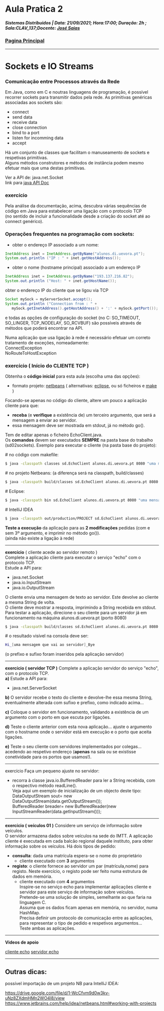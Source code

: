 # Aula Pratica 2  
##### *Sistemas Distribuidos* | **Data:** 21/09/2021; **Hora**:17:00; **Duração**: 2h ; **Sala**:CLAV_137;**Docente**: [José Saias](../#docentes)  
### [Pagina Principal](../../)  
---
# Sockets e IO Streams  
### Comunicação entre Processos através da Rede  
Em Java, como em C e noutras linguagens de programação, é possível recorrer sockets para transmitir dados pela rede. As primitivas genéricas associadas aos sockets são:
- connect
- send data
- receive data
- close connection
- bind to a port
- listen for incomming data
- accept 


Há um conjunto de classes que facilitam o manuseamento de sockets e respetivas primitivas.  
Alguns métodos construtores e métodos de instância podem mesmo efetuar mais que uma destas primitivas.

Ver a API de: java.net.Socket    
link para [java API Doc ](https://docs.oracle.com/en/java/javase/18/docs/api/java.base/java/net/Socket.html)  
### exercício
Pela análise da documentação, acima, descubra várias sequências de código em Java para estabelecer uma ligação com o protocolo TCP  
(no sentido de incluir a funcionalidade desde a criação do socket até ao connect genérico).  



### Operações frequentes na programação com sockets:  

- obter o endereço IP associado a um nome:
``` java 
InetAddress inet = InetAddress.getByName("alunos.di.uevora.pt");
System.out.println ("IP : " + inet.getHostAddress());
```


- obter o nome (hostname principal) associado a um endereço IP
``` java
InetAddress inet = InetAddress.getByName("193.137.216.82");
System.out.println ("Host: " + inet.getHostName());
```


obter o endereço IP do cliente que se ligou via TCP
``` java
Socket mySock = myServerSocket.accept();
System.out.println ("Connection from : " +
   mySock.getInetAddress().getHostAddress() + ':' + mySock.getPort());
```

e todas as opções de configuração do socket (no C: SO_TIMEOUT, SO_LINGER, TCP_NODELAY, SO_RCVBUF) são possíveis através de métodos que poderá encontrar na API.


Numa aplicação que usa ligação à rede é necessário efetuar um correto tratamento de exceções, nomeadamente:  
  ConnectException  
  NoRouteToHostException  




### exercício ( Início do CLIENTE TCP )

Obtenha o **código inicial** para esta aula (escolha uma das opções): 
- formato projeto: [netbeans](https://drive.google.com/file/d/16f_WpCIOO4PPAmoDyIDo8OM7hCHwdfQ9/view?usp=sharing)     ( alternativas: [eclipse](https://drive.google.com/file/d/1d09wYjk0_X8BvqTbFXWNbj7aTDci0tEp/view?usp=sharing), ou só ficheiros e [make](https://drive.google.com/file/d/1IZW73o8kJymJS0h3yaimGxGLzFP6eI7-/view?usp=sharing) )  


Focando-se apenas no código do cliente, altere um pouco a aplicação cliente para que:  
- **receba** (e **verifique** a existência de) um terceiro argumento, que será a mensagem a enviar ao servidor.    
- essa mensagem deve ser mostrada em stdout, já no método go().

Tem de editar apenas o ficheiro EchoClient.java.   
Os **comandos** devem ser executados **SEMPRE** na pasta base do trabalho (sd02sockets). 
Exemplo para executar o cliente (na pasta base do projeto):

\# no código com makefile:  
``` bash
$ java -classpath classes sd.EchoClient alunos.di.uevora.pt 8080 "uma mensagem que vai ao servidor"
```  

\# no projeto Netbeans: (a diferença será na classpath, build/classes)
``` bash
$ java -classpath build/classes sd.EchoClient alunos.di.uevora.pt 8080 "uma mensagem que vai ao servidor"
```  


\# Eclipse:
``` bash
$ java -classpath bin sd.EchoClient alunos.di.uevora.pt 8080 "uma mensagem que vai ao servidor"
```  

\# IntelliJ IDEA
``` bash
$ java -classpath out/production/PROJECT sd.EchoClient alunos.di.uevora.pt 8080 "uma mensagem que vai ao servidor"
```  






**Teste a execução** da aplicação para as **2 modificações** pedidas (com e sem 3º argumento, e imprimir no método go()).  
(ainda não existe a ligação à rede)  

---


**exercício** ( cliente acede ao servidor remoto )  
Complete a aplicação cliente para executar o serviço "echo" com o protocolo TCP.   
Estude a API para:  
-   java.net.Socket  
-   java.io.InputStream  
-   java.io.OutputStream  

O cliente envia uma mensagem de texto ao servidor. Este devolve ao cliente a mesma String de volta.   
O cliente deve mostrar a resposta, imprimindo a String recebida em stdout.  
Para testar a aplicação, direcione o seu cliente para um servidor já em funcionamento na máquina alunos.di.uevora.pt (porto 8080)  
``` bash
$ java -classpath build/classes sd.EchoClient alunos.di.uevora.pt 8080 "uma mensagem que vai ao servidor"
```

 
\# o resultado visível na consola deve ser:
``` bash 
Hi_[uma mensagem que vai ao servidor]_Bye
```
(o prefixo e sufixo foram inseridos pela aplicação servidor)

---

**exercício ( servidor TCP )** 
Complete a aplicação servidor do serviço "echo", com o protocolo TCP.   
**a)** Estude a API para:  
-  java.net.ServerSocket  

**b)** O servidor recebe o texto do cliente e devolve-lhe essa mesma String, eventualmente alterada com sufixo e prefixo, como indicado acima...

**c)** Coloque o servidor em funcionamento, validando a existência de um argumento com o porto em que escuta por ligações.

**d)** Teste o cliente anterior com esta nova aplicação... ajuste o argumento com o hostname onde o servidor está em execução e o porto que aceita ligações.


**e)** Teste o seu cliente com servidores implementados por colegas... acedendo ao respetivo endereço (**apenas** na sala ou se existisse conetividade para os portos que usamos!).

---

exercício
Faça um pequeno ajuste no servidor:  
- recorra à classe java.io.BufferedReader para ler a String recebida, com o respectivo método  readLine().  
Veja aqui um exemplo de inicialização de um objecto deste tipo:  
DataOutputStream sout= new DataOutputStream(data.getOutputStream());  
BufferedReader breader= new BufferedReader(new InputStreamReader(data.getInputStream()));  

---

**exercício  ( veículos 01 )**
Considere um serviço de informação sobre veículos.   
O servidor armazena dados sobre veículos na sede do IMTT. A aplicação cliente é executada em cada balcão regional daquele instituto, para obter informação sobre os veículos. Há dois tipos de pedido:  
- **consulta**: dada uma matrícula espera-se o nome do proprietário  
  - cliente executado com **3** argumentos  
- **registo**: o cliente fornece ao servidor um par (matrícula,nome) para registo. Neste exercício, o registo pode ser feito numa estrutura de dados em memória.  
    - cliente executado com **4** argumentos  
Inspire-se no serviço echo para implementar aplicações cliente e servidor para este serviço de informação sobre veículos.  
Pretende-se uma solução de simples, semelhante ao que faria na linguagem C.  
Assuma que os dados ficam apenas em memória, no servidor, numa HashMap.   
Precisa definir um protocolo de comunicação entre as aplicações, para representar o tipo de pedido e respetivos argumentos...  
Teste ambas as aplicações.  


---


**Videos de apoio** 

[cliente echo](https://drive.google.com/file/d/1nYf0cml3xvrCP2XKBfBIpDu3wQlVf6hg/view?usp=sharing)
[servidor echo](https://drive.google.com/file/d/1eHBb7jXy3slV_1dYfGFdrp0dxKluZ30D/view?usp=sharing)

---  
## Outras dicas:  
possível importação de um projeto NB para IntelliJ IDEA:

https://drive.google.com/file/d/1-WcCfvm9d0w3kv-uNz8ZXdmHMn2WO4l8/view  
https://www.jetbrains.com/help/idea/netbeans.html#working-with-projects
